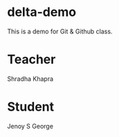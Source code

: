 # delta-demo
This is a demo for Git &amp; Github class.

# Teacher
Shradha Khapra

# Student
Jenoy S George